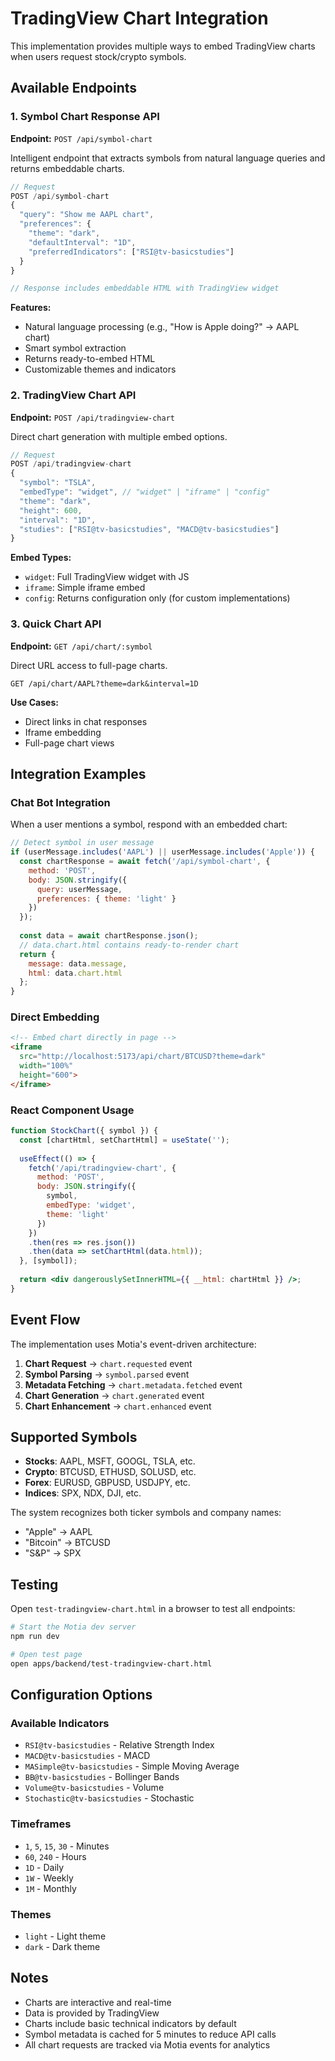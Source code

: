 # TradingView Chart Integration

This implementation provides multiple ways to embed TradingView charts when users request stock/crypto symbols.

## Available Endpoints

### 1. Symbol Chart Response API
**Endpoint:** `POST /api/symbol-chart`

Intelligent endpoint that extracts symbols from natural language queries and returns embeddable charts.

```javascript
// Request
POST /api/symbol-chart
{
  "query": "Show me AAPL chart",
  "preferences": {
    "theme": "dark",
    "defaultInterval": "1D",
    "preferredIndicators": ["RSI@tv-basicstudies"]
  }
}

// Response includes embeddable HTML with TradingView widget
```

**Features:**
- Natural language processing (e.g., "How is Apple doing?" → AAPL chart)
- Smart symbol extraction
- Returns ready-to-embed HTML
- Customizable themes and indicators

### 2. TradingView Chart API
**Endpoint:** `POST /api/tradingview-chart`

Direct chart generation with multiple embed options.

```javascript
// Request
POST /api/tradingview-chart
{
  "symbol": "TSLA",
  "embedType": "widget", // "widget" | "iframe" | "config"
  "theme": "dark",
  "height": 600,
  "interval": "1D",
  "studies": ["RSI@tv-basicstudies", "MACD@tv-basicstudies"]
}
```

**Embed Types:**
- `widget`: Full TradingView widget with JS
- `iframe`: Simple iframe embed
- `config`: Returns configuration only (for custom implementations)

### 3. Quick Chart API
**Endpoint:** `GET /api/chart/:symbol`

Direct URL access to full-page charts.

```
GET /api/chart/AAPL?theme=dark&interval=1D
```

**Use Cases:**
- Direct links in chat responses
- Iframe embedding
- Full-page chart views

## Integration Examples

### Chat Bot Integration
When a user mentions a symbol, respond with an embedded chart:

```javascript
// Detect symbol in user message
if (userMessage.includes('AAPL') || userMessage.includes('Apple')) {
  const chartResponse = await fetch('/api/symbol-chart', {
    method: 'POST',
    body: JSON.stringify({
      query: userMessage,
      preferences: { theme: 'light' }
    })
  });
  
  const data = await chartResponse.json();
  // data.chart.html contains ready-to-render chart
  return {
    message: data.message,
    html: data.chart.html
  };
}
```

### Direct Embedding
```html
<!-- Embed chart directly in page -->
<iframe 
  src="http://localhost:5173/api/chart/BTCUSD?theme=dark" 
  width="100%" 
  height="600">
</iframe>
```

### React Component Usage
```jsx
function StockChart({ symbol }) {
  const [chartHtml, setChartHtml] = useState('');
  
  useEffect(() => {
    fetch('/api/tradingview-chart', {
      method: 'POST',
      body: JSON.stringify({
        symbol,
        embedType: 'widget',
        theme: 'light'
      })
    })
    .then(res => res.json())
    .then(data => setChartHtml(data.html));
  }, [symbol]);
  
  return <div dangerouslySetInnerHTML={{ __html: chartHtml }} />;
}
```

## Event Flow

The implementation uses Motia's event-driven architecture:

1. **Chart Request** → `chart.requested` event
2. **Symbol Parsing** → `symbol.parsed` event  
3. **Metadata Fetching** → `chart.metadata.fetched` event
4. **Chart Generation** → `chart.generated` event
5. **Chart Enhancement** → `chart.enhanced` event

## Supported Symbols

- **Stocks**: AAPL, MSFT, GOOGL, TSLA, etc.
- **Crypto**: BTCUSD, ETHUSD, SOLUSD, etc.
- **Forex**: EURUSD, GBPUSD, USDJPY, etc.
- **Indices**: SPX, NDX, DJI, etc.

The system recognizes both ticker symbols and company names:
- "Apple" → AAPL
- "Bitcoin" → BTCUSD
- "S&P" → SPX

## Testing

Open `test-tradingview-chart.html` in a browser to test all endpoints:

```bash
# Start the Motia dev server
npm run dev

# Open test page
open apps/backend/test-tradingview-chart.html
```

## Configuration Options

### Available Indicators
- `RSI@tv-basicstudies` - Relative Strength Index
- `MACD@tv-basicstudies` - MACD
- `MASimple@tv-basicstudies` - Simple Moving Average
- `BB@tv-basicstudies` - Bollinger Bands
- `Volume@tv-basicstudies` - Volume
- `Stochastic@tv-basicstudies` - Stochastic

### Timeframes
- `1`, `5`, `15`, `30` - Minutes
- `60`, `240` - Hours  
- `1D` - Daily
- `1W` - Weekly
- `1M` - Monthly

### Themes
- `light` - Light theme
- `dark` - Dark theme

## Notes

- Charts are interactive and real-time
- Data is provided by TradingView
- Charts include basic technical indicators by default
- Symbol metadata is cached for 5 minutes to reduce API calls
- All chart requests are tracked via Motia events for analytics